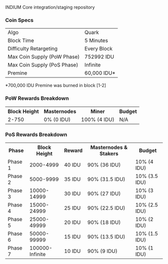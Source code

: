 INDIUM Core integration/staging repository


### Coin Specs
<table>
<tr><td>Algo</td><td>Quark</td></tr>
<tr><td>Block Time</td><td>5 Minutes</td></tr>
<tr><td>Difficulty Retargeting</td><td>Every Block</td></tr>
<tr><td>Max Coin Supply (PoW Phase)</td><td>752992 IDU</td></tr>
<tr><td>Max Coin Supply (PoS Phase)</td><td>Infinite</td></tr>
<tr><td>Premine</td><td>60,000 IDU*</td></tr>
</table>

*700,000 IDU Premine was burned in block [1-2]

### PoW Rewards Breakdown

<table>
<th>Block Height</th><th>Masternodes</th><th>Miner</th><th>Budget</th>
<tr><td>2-750</td><td>0% (0 IDU)</td><td>100% (4 IDU)</td><td>N/A</td></tr>
</table>

### PoS Rewards Breakdown

<table>
<th>Phase</th><th>Block Height</th><th>Reward</th><th>Masternodes & Stakers</th><th>Budget</th>
<tr><td>Phase 1</td><td>2000-4999</td><td>40 IDU</td><td>90% (36 IDU)</td><td>10% (4 IDU)</td></tr>
<tr><td>Phase 2</td><td>5000-9999</td><td>35 IDU</td><td>90% (31.5 IDU)</td><td>10% (3.5 IDU)</td></tr>
<tr><td>Phase 3</td><td>10000-14999</td><td>30 IDU</td><td>90% (27 IDU)</td><td>10% (3 IDU)</td></tr>
<tr><td>Phase 4</td><td>15000-24999</td><td>25 IDU</td><td>90% (22.5 IDU)</td><td>10% (2.5 IDU)</td></tr>
<tr><td>Phase 5</td><td>25000-49999</td><td>20 IDU</td><td>90% (18 IDU)</td><td>10% (2 IDU)</td></tr>
<tr><td>Phase 6</td><td>50000-99999</td><td>15 IDU</td><td>90% (13.5 IDU)</td><td>10% (1.5 IDU)</td></tr>
<tr><td>Phase 7</td><td>100000-Infinite</td><td>10 IDU</td><td>90% (9 IDU)</td><td>10% (1 IDU)</td></tr>
</table>
